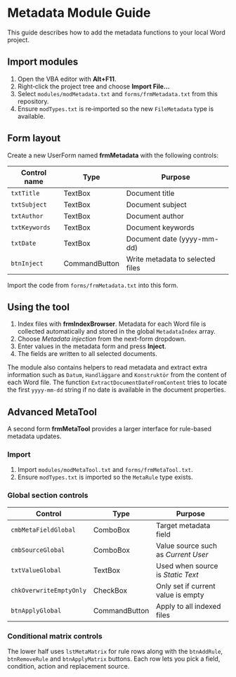 # Metadata Module Guide

This guide describes how to add the metadata functions to your local Word project.

## Import modules
1. Open the VBA editor with **Alt+F11**.
2. Right‑click the project tree and choose **Import File...**
3. Select `modules/modMetadata.txt` and `forms/frmMetadata.txt` from this repository.
4. Ensure `modTypes.txt` is re‑imported so the new `FileMetadata` type is available.

## Form layout
Create a new UserForm named **frmMetadata** with the following controls:

| Control name | Type    | Purpose                |
|--------------|---------|------------------------|
| `txtTitle`   | TextBox | Document title         |
| `txtSubject` | TextBox | Document subject       |
| `txtAuthor`  | TextBox | Document author        |
| `txtKeywords`| TextBox | Document keywords      |
| `txtDate`    | TextBox | Document date (yyyy-mm-dd) |
| `btnInject`  | CommandButton | Write metadata to selected files |

Import the code from `forms/frmMetadata.txt` into this form.

## Using the tool
1. Index files with **frmIndexBrowser**. Metadata for each Word file is collected
   automatically and stored in the global `MetadataIndex` array.
2. Choose *Metadata injection* from the next-form dropdown.
3. Enter values in the metadata form and press **Inject**.
4. The fields are written to all selected documents.

The module also contains helpers to read metadata and extract extra
information such as `Datum`, `Handläggare` and `Konstruktör` from the
content of each Word file. The function `ExtractDocumentDateFromContent`
tries to locate the first `yyyy-mm-dd` string if no date is available in
the document properties.

## Advanced MetaTool

A second form **frmMetaTool** provides a larger interface for rule-based
metadata updates.

### Import
1. Import `modules/modMetaTool.txt` and `forms/frmMetaTool.txt`.
2. Ensure `modTypes.txt` is imported so the `MetaRule` type exists.

### Global section controls

| Control | Type | Purpose |
|---------|------|---------|
| `cmbMetaFieldGlobal` | ComboBox | Target metadata field |
| `cmbSourceGlobal` | ComboBox | Value source such as *Current User* |
| `txtValueGlobal` | TextBox | Used when source is *Static Text* |
| `chkOverwriteEmptyOnly` | CheckBox | Only set if current value is empty |
| `btnApplyGlobal` | CommandButton | Apply to all indexed files |

### Conditional matrix controls
The lower half uses `lstMetaMatrix` for rule rows along with the
`btnAddRule`, `btnRemoveRule` and `btnApplyMatrix` buttons. Each row lets
you pick a field, condition, action and replacement source.
